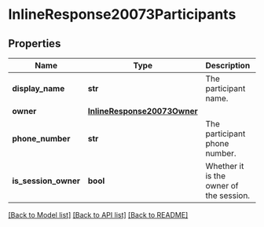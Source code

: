# InlineResponse20073Participants

## Properties
Name | Type | Description | Notes
------------ | ------------- | ------------- | -------------
**display_name** | **str** | The participant name. | [optional] 
**owner** | [**InlineResponse20073Owner**](InlineResponse20073Owner.md) |  | [optional] 
**phone_number** | **str** | The participant phone number. | [optional] 
**is_session_owner** | **bool** | Whether it is the owner of the session. | [optional] 

[[Back to Model list]](../README.md#documentation-for-models) [[Back to API list]](../README.md#documentation-for-api-endpoints) [[Back to README]](../README.md)

